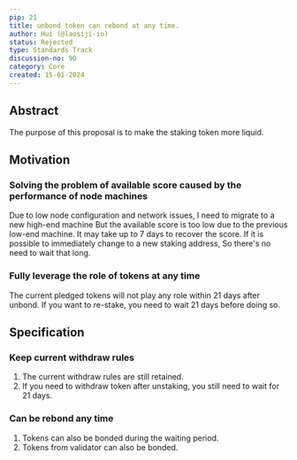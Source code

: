 ```yaml
---
pip: 21
title: unbond token can rebond at any time.
author: Hui (@laosiji-io)
status: Rejected
type: Standards Track
discussion-no: 90
category: Core
created: 15-01-2024
---
```


## Abstract

The purpose of this proposal is to make the staking token more liquid.

## Motivation

### Solving the problem of available score caused by the performance of node machines

Due to low node configuration and network issues, I need to migrate to a new high-end machine
But the available score is too low due to the previous low-end machine.
It may take up to 7 days to recover the score.
If it is possible to immediately change to a new staking address, So there's no need to wait that long.

### Fully leverage the role of tokens at any time

The current pledged tokens will not play any role within 21 days after unbond.
If you want to re-stake, you need to wait 21 days before doing so.

## Specification

### Keep current withdraw rules

1. The current withdraw rules are still retained.
2. If you need to withdraw token after unstaking, you still need to wait for 21 days.

### Can be rebond any time

1. Tokens can also be bonded during the waiting period.
2. Tokens from validator can also be bonded.
